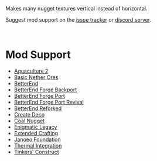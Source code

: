 Makes many nugget textures vertical instead of horizontal.

Suggest mod support on the [issue tracker](https://github.com/XDFlame/VerticalNuggets/issues) or [discord server](https://discord.com/invite/NtwzA6X).

<br />

# Mod Support

* [Aquaculture 2](https://modrinth.com/mod/aquaculture)
* [Basic Nether Ores](https://modrinth.com/mod/basic-nether-ores)
* [BetterEnd](https://modrinth.com/mod/betterend)
* [BetterEnd Forge Backport](https://www.curseforge.com/minecraft/mc-mods/betterendforge-backport)
* [BetterEnd Forge Port](https://www.curseforge.com/minecraft/mc-mods/betterend-forge-port)
* [BetterEnd Forge Port Revival](https://www.curseforge.com/minecraft/mc-mods/betterend-forge-revival)
* [BetterEnd Reforked](https://www.curseforge.com/minecraft/mc-mods/betterend-re-forked)
* [Create Deco](https://modrinth.com/mod/create-deco)
* [Coal Nugget](https://modrinth.com/mod/coal-nugget)
* [Enigmatic Legacy](https://modrinth.com/mod/enigmatic-legacy)
* [Extended Crafting](https://modrinth.com/mod/extended-crafting)
* [Janoeo Foundation](https://modrinth.com/mod/janoeo)
* [Thermal Integration](https://modrinth.com/mod/thermal-integration)
* [Tinkers' Construct](https://modrinth.com/mod/tinkers-construct)
